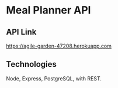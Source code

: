 # Meal Planner API

## API Link
https://agile-garden-47208.herokuapp.com

## Technologies
Node, Express, PostgreSQL, with REST.


